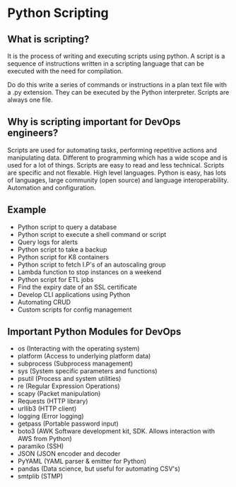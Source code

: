 # Python Scripting

## What is scripting?

It is the process of writing and executing scripts using python. A script is a sequence of instructions written in a scripting language that can be executed with the need for compilation. 

Do do this write a series of commands or instructions in a plan text file with a .py extension. They can be executed by the Python interpreter.
Scripts are always one file. 

## Why is scripting important for DevOps engineers?

Scripts are used for automating tasks, performing repetitive actions and manipulating data.
Different to programming which has a wide scope and is used for a lot of things. Scripts are easy to read and less technical. Scripts are specific and not flexable. High level languages.
Python is easy, has lots of languages, large community (open source) and language interoperability. Automation and configuration.

## Example 
- Python script to query a database
- Python script to execute a shell command or script
- Query logs for alerts
- Python script to take a backup
- Python script for K8 containers
- Python script to fetch I.P's of an autoscaling group
- Lambda function to stop instances on a weekend
- Python script for ETL jobs
- Find the expiry date of an SSL certificate
- Develop CLI applications using Python
- Automating CRUD
- Custom scripts for config management

## Important Python Modules for DevOps
- os (Interacting with the operating system)
- platform (Access to underlying platform data)
- subprocess (Subprocess management)
- sys (System specific parameters and functions)
- psutil (Process and system utilities)
- re (Regular Expression Operations)
- scapy (Packet manipulation)
- Requests (HTTP library)
- urllib3 (HTTP client)
- logging (Error logging)
- getpass (Portable password input)
- boto3 (AWK Software development kit, SDK. Allows interaction with AWS from Python)
- paramiko (SSH)
- JSON (JSON encoder and decoder
- PyYAML (YAML parser & emitter for Python)
- pandas (Data science, but useful for automating CSV's)
- smtplib (STMP)